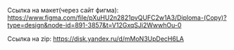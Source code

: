 Ссылка на макет(через сайт фигма): https://www.figma.com/file/pXuHU2n2821pvQUFC2w1A3/Diploma-(Copy)?type=design&node-id=891-3857&t=V12GxqSJi2WwwhOu-0

Ссылка на zip: https://disk.yandex.ru/d/mMoN3UpDecH6LA